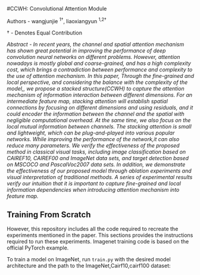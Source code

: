 #CCWH: Convolutional  Attention Module


Authors - wangjunjie <sup>1†</sup>, liaoxiangyun <sup>1,2†</sup>



† - Denotes Equal Contribution

*Abstract - In recent years, the channel and spatial attention mechanism has shown great potential in improving the performance of deep convolution neural networks on different problems. However, attention nowadays is mostly global and coarse-grained, and has a high complexity cost, which brings a contradiction between performance and complexity to the use of attention mechanism. In this paper, Through the fine-grained and local perspective, and considering the balance with the complexity of the model,, we propose a stacked structure(CCWH) to capture the attention mechanism of information interaction between different dimensions. For an intermediate feature map, stacking attention will establish spatial connections by focusing on different dimensions and using residuals, and it could encoder the information between the channel and the spatial with negligible computational overhead. At the same time, we also focus on the local mutual information between channels. The stacking attention is small and lightweight, which can be plug-and-played into various popular networks. While improving the performance of the network,it can also reduce many parameters. We verify the effectiveness of the proposed method in classical visual tasks, including image classification based on CAIREF10, CAIREF00 and ImageNet data sets, and target detection based on MSCOCO and PascalVoc2007 data sets. In addition, we demonstrate the effectiveness of our proposed model through ablation experiments and visual interpretation of traditional methods. A series of experimental results verify our intuition that it is important to capture fine-grained and local information dependencies when introducing attention mechanism into feature map.*

## Training From Scratch
However, this repository includes all the code required to recreate the experiments mentioned in the paper. This sections provides the instructions required to run these experiments. Imagenet training code is based on the official PyTorch example.

To train a model on ImageNet, run `train.py` with the desired model architecture and the path to the ImageNet,Cairf10,cairf100 dataset:

